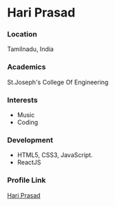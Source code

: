# Hari Prasad

### Location

Tamilnadu, India

### Academics

St.Joseph's College Of Engineering

### Interests

- Music
- Coding

### Development

- HTML5, CSS3, JavaScript.
- ReactJS

### Profile Link

[Hari Prasad](https://github.com/hariprasad1003)